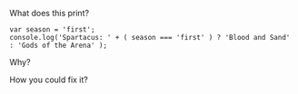 What does this print?

    var season = 'first';
    console.log('Spartacus: ' + ( season === 'first' ) ? 'Blood and Sand' : 'Gods of the Arena' );

Why?

How you could fix it?